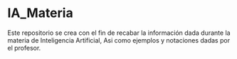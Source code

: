 # IA_Materia
Este repositorio se crea con el fin de recabar la información dada durante la materia de Inteligencia Artificial, Asi como ejemplos y notaciones dadas por el profesor.
